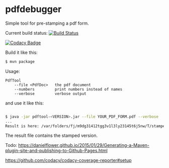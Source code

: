 # pdfdebugger

Simple tool for pre-stamping a pdf form.

Current build status: [![Build Status](https://travis-ci.org/koenighotze/pdfdebugger.svg?branch=master)](https://travis-ci.org/koenighotze/pdfdebugger)  

[![Codacy Badge](https://api.codacy.com/project/badge/Grade/2082d38336fa495c8a91851ebb297793)](https://www.codacy.com/app/david-schmitz-privat/pdfdebugger?utm_source=github.com&amp;utm_medium=referral&amp;utm_content=koenighotze/pdfdebugger&amp;utm_campaign=Badge_Grade)

Build it like this: 

```bash
$ mvn package
```

Usage:
```
PdfTool
    --file <PdfDoc>   the pdf document
    --numbers         print numbers instead of names
    --verbose         verbose output
```

and use it like this:

```bash

$ java -jar pdftool-<VERSION>.jar --file YOUR_PDF_FORM.pdf --verbose
...
Result is here: /var/folders/fj/m9dg31412tgg3v1l3ly23145t6j5nw/T/stamped8992316045665224650.pdf
```

The result file contains the stamped version.



Todo: https://danielflower.github.io/2015/01/29/Generating-a-Maven-plugin-site-and-publishing-to-Github-Pages.html


https://github.com/codacy/codacy-coverage-reporter#setup